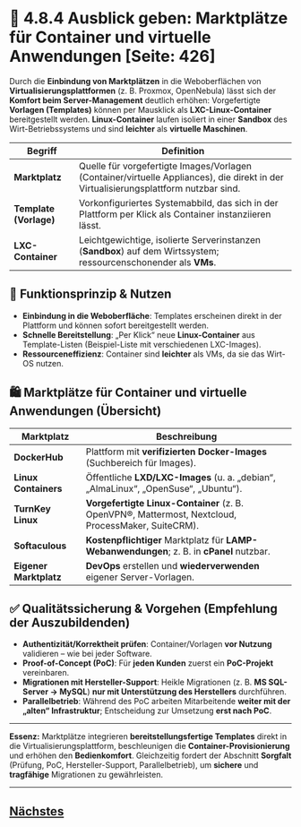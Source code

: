 # 🛒 4.8.4 Ausblick geben: Marktplätze für Container und virtuelle Anwendungen [Seite: 426]

Durch die **Einbindung von Marktplätzen** in die Weboberflächen von **Virtualisierungsplattformen** (z. B. Proxmox, OpenNebula) lässt sich der **Komfort beim Server-Management** deutlich erhöhen: Vorgefertigte **Vorlagen (Templates)** können per Mausklick als **LXC-Linux-Container** bereitgestellt werden. **Linux-Container** laufen isoliert in einer **Sandbox** des Wirt-Betriebssystems und sind **leichter** als **virtuelle Maschinen**.  

| Begriff                | Definition                                                                                                                            |
| ---------------------- | ------------------------------------------------------------------------------------------------------------------------------------- |
| **Marktplatz**         | Quelle für vorgefertigte Images/Vorlagen (Container/virtuelle Appliances), die direkt in der Virtualisierungsplattform nutzbar sind.  |
| **Template (Vorlage)** | Vorkonfiguriertes Systemabbild, das sich in der Plattform per Klick als Container instanziieren lässt.                                |
| **LXC-Container**      | Leichtgewichtige, isolierte Serverinstanzen (**Sandbox**) auf dem Wirtssystem; ressourcenschonender als **VMs**.                      |

## 🧩 Funktionsprinzip & Nutzen

* **Einbindung in die Weboberfläche**: Templates erscheinen direkt in der Plattform und können sofort bereitgestellt werden. 
* **Schnelle Bereitstellung**: „Per Klick“ neue **Linux-Container** aus Template-Listen (Beispiel-Liste mit verschiedenen LXC-Images). 
* **Ressourceneffizienz**: Container sind **leichter** als VMs, da sie das Wirt-OS nutzen. 

## 🛍️ Marktplätze für Container und virtuelle Anwendungen (Übersicht)

| Marktplatz             | Beschreibung                                                                                        |
| ---------------------- | --------------------------------------------------------------------------------------------------- |
| **DockerHub**          | Plattform mit **verifizierten Docker-Images** (Suchbereich für Images).                             |
| **Linux Containers**   | Öffentliche **LXD/LXC-Images** (u. a. „debian“, „AlmaLinux“, „OpenSuse“, „Ubuntu“).                 |
| **TurnKey Linux**      | **Vorgefertigte Linux-Container** (z. B. OpenVPN®, Mattermost, Nextcloud, ProcessMaker, SuiteCRM).  |
| **Softaculous**        | **Kostenpflichtiger** Marktplatz für **LAMP-Webanwendungen**; z. B. in **cPanel** nutzbar.          |
| **Eigener Marktplatz** | **DevOps** erstellen und **wiederverwenden** eigener Server-Vorlagen.                               |

## ✅ Qualitätssicherung & Vorgehen (Empfehlung der Auszubildenden)

* **Authentizität/Korrektheit prüfen**: Container/Vorlagen **vor Nutzung** validieren – wie bei jeder Software. 
* **Proof-of-Concept (PoC)**: Für **jeden Kunden** zuerst ein **PoC-Projekt** vereinbaren. 
* **Migrationen mit Hersteller-Support**: Heikle Migrationen (z. B. **MS SQL-Server → MySQL**) **nur mit Unterstützung des Herstellers** durchführen. 
* **Parallelbetrieb**: Während des PoC arbeiten Mitarbeitende **weiter mit der „alten“ Infrastruktur**; Entscheidung zur Umsetzung **erst nach PoC**. 

---

**Essenz:** Marktplätze integrieren **bereitstellungsfertige Templates** direkt in die Virtualisierungsplattform, beschleunigen die **Container-Provisionierung** und erhöhen den **Bedienkomfort**. Gleichzeitig fordert der Abschnitt **Sorgfalt** (Prüfung, PoC, Hersteller-Support, Parallelbetrieb), um **sichere** und **tragfähige** Migrationen zu gewährleisten.


---

## [Nächstes](../../Lernfeld-10a/)